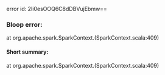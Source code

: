 error id: 2Ii0esOOQ6C8dDBVujEbmw==
### Bloop error:

at org.apache.spark.SparkContext.<init>(SparkContext.scala:409)
#### Short summary: 

at org.apache.spark.SparkContext.<init>(SparkContext.scala:409)